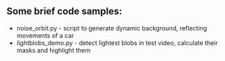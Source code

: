 ## Some brief code samples:
  - noise_orbit.py - script to generate dynamic background, reflecting movements of a car
  - lightblobs_demo.py - detect lightest blobs in test video, calculate their masks and highlight them